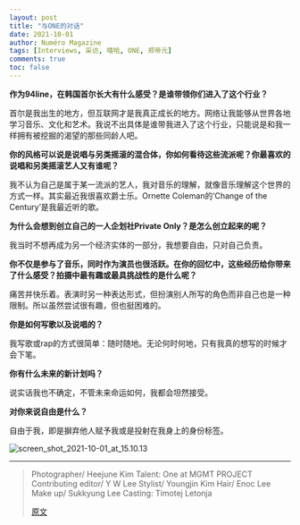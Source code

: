 ```yaml
---
layout: post
title: "与ONE的对话"
date: 2021-10-01
author: Numéro Magazine
tags: [Interviews, 采访, 嘻哈, ONE, 郑帝元]
comments: true
toc: false
---
```


**作为94line，在韩国首尔长大有什么感受？是谁带领你们进入了这个行业？**

首尔是我出生的地方，但互联网才是我真正成长的地方。网络让我能够从世界各地学习音乐、文化和艺术。我说不出具体是谁带我进入了这个行业，只能说是和我一样拥有被挖掘的渴望的那些同龄人吧。

**你的风格可以说是说唱与另类摇滚的混合体，你如何看待这些流派呢？你最喜欢的说唱和另类摇滚艺人又有谁呢？**

我不认为自己是属于某一流派的艺人，我对音乐的理解，就像音乐理解这个世界的方式一样。其实最近我很喜欢爵士乐。Ornette Coleman的‘Change of the Century’是我最近听的歌。

**为什么会想到创立自己的一人企划社Private Only？是怎么创立起来的呢？**

我当时不想再成为另一个经济实体的一部分，我想要自由，只对自己负责。

**你不仅是参与了音乐，同时作为演员也很活跃。在你的回忆中，这些经历给你带来了什么感受？拍摄中最有趣或最具挑战性的是什么呢？**

痛苦并快乐着。表演时另一种表达形式，但扮演别人所写的角色而非自己也是一种限制。所以虽然尝试很有趣，但也挺困难的。

**你是如何写歌以及说唱的？**

我写歌或rap的方式很简单：随时随地。无论何时何地，只有我真的想写的时候才会下笔。

**你有什么未来的新计划吗？**

说实话我也不确定，不管未来命运如何，我都会坦然接受。

**对你来说自由是什么？**

自由于我，即是摒弃他人赋予我或是投射在我身上的身份标签。

![screen_shot_2021-10-01_at_15.10.13](https://tva1.sinaimg.cn/large/008i3skNgy1gvaj7pwgn8j60ge0ledhd02.jpg)

-----

> Photographer/ Heejune Kim
> Talent: One at MGMT PROJECT 
> Contributing editor/ Y W Lee 
> Stylist/ Youngjin Kim
> Hair/ Enoc Lee
> Make up/ Sukkyung Lee
> Casting: Timotej Letonja
>
> [原文](https://www.numeromag.nl/conversation-one#_) 

